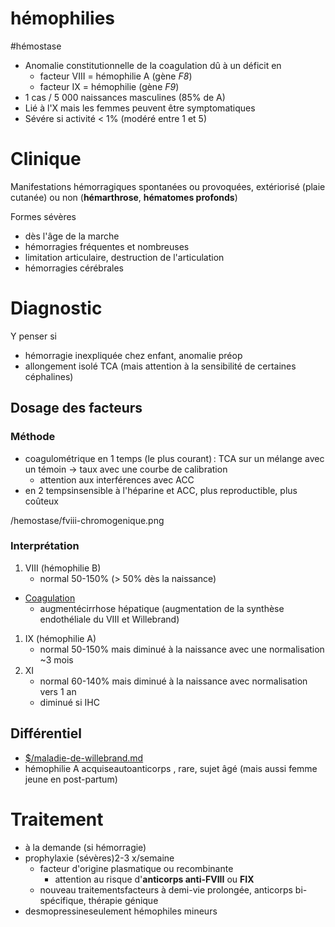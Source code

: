 # hémophilies
#hémostase 


- Anomalie constitutionnelle de la coagulation dû à un déficit en 
    - facteur VIII = hémophilie A (gène _F8_) 
    - facteur IX = hémophilie (gène _F9_) 
- 1 cas / 5 000 naissances masculines (85% de A) 
- Lié à l'X mais les femmes peuvent être symptomatiques 
- Sévére si activité < 1% (modéré entre 1 et 5) 


# Clinique


Manifestations hémorragiques spontanées ou provoquées, extériorisé (plaie cutanée) ou non (**hémarthrose**, **hématomes profonds**) 

Formes sévères

- dès l'âge de la marche 
- hémorragies fréquentes et nombreuses 
- limitation articulaire, destruction de l'articulation 
- hémorragies cérébrales 


# Diagnostic


Y penser si 

- hémorragie inexpliquée chez enfant, anomalie préop 
- allongement isolé TCA (mais attention à la sensibilité de certaines céphalines) 


## Dosage des facteurs



### Méthode


- coagulométrique en 1 temps (le plus courant) : TCA sur un mélange avec un témoin -> taux avec une courbe de calibration 
    - attention aux interférences avec ACC 
- en 2 tempsinsensible à l'héparine et ACC, plus reproductible, plus coûteux
 
/hemostase/fviii-chromogenique.png



### Interprétation


1. VIII (hémophilie B) 
    - normal 50-150% (> 50% dès la naissance) 
- [Coagulation]($/physiologie%20de%20la%20grossesse.md#coagulation)
    - augmentécirrhose hépatique (augmentation de la synthèse endothéliale du VIII et Willebrand) 
1. IX (hémophilie A) 
    - normal 50-150% mais diminué à la naissance avec une normalisation ~3 mois 
2. XI 
    - normal 60-140% mais diminué à la naissance avec normalisation vers 1 an 
    - diminué si IHC 


## Différentiel

- [$/maladie-de-willebrand.md](#maladie-de-willebrandmd)
- hémophilie A acquiseautoanticorps , rare, sujet âgé (mais aussi femme jeune en post-partum)

# Traitement


- à la demande (si hémorragie) 
- prophylaxie (sévères)2-3 x/semaine 
    - facteur d'origine plasmatique ou recombinante 
        - attention au risque d'**anticorps anti-FVIII** ou **FIX** 
    - nouveau traitementsfacteurs à demi-vie prolongée, anticorps bi-spécifique, thérapie génique 
- desmopressineseulement hémophiles mineurs 

